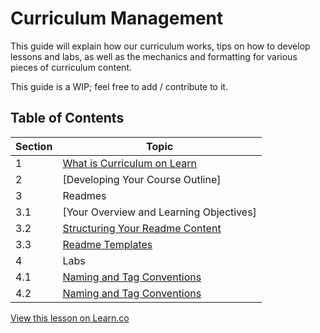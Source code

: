 
# Curriculum Management

This guide will explain how our curriculum works, tips on how to develop lessons and labs, as well as the mechanics and formatting for various pieces of curriculum content. 

This guide is a WIP; feel free to add / contribute to it. 

## Table of Contents
Section    | Topic
-----------|-------------------------------------------
1          | [What is Curriculum on Learn](/where-things-live.md)
2          | [Developing Your Course Outline]
3          | Readmes
3.1        |   [Your Overview and Learning Objectives]
3.2        |   [Structuring Your Readme Content](/qualities-of-good-lab.md)
3.3        |   [Readme Templates](/lab-templates.md)
4          | Labs
4.1        |   [Naming and Tag Conventions](lab-tagging-standardization.md)
4.2        |   [Naming and Tag Conventions](lab-tagging-standardization.md)



<a href='https://learn.co/lessons/curriculum-guide' data-visibility='hidden'>View this lesson on Learn.co</a>

